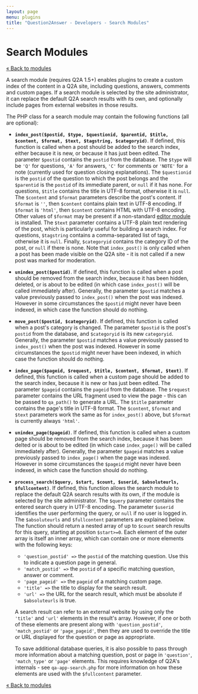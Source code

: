 ```yaml
---
layout: page
menu: plugins
title: "Question2Answer - Developers - Search Modules"
---
```


# Search Modules

[« Back to modules](/plugins/modules/)

A search module (requires Q2A 1.5+) enables plugins to create a custom index of the content in a Q2A site, including questions, answers, comments and custom pages. If a search module is selected by the site administrator, it can replace the default Q2A search results with its own, and optionally include pages from external websites in those results.

The PHP class for a search module may contain the following functions (all are optional):

- **`index_post($postid, $type, $questionid, $parentid, $title, $content, $format, $text, $tagstring, $categoryid)`**. If defined, this function is called when a post should be added to the search index, either because it is new, or because it has just been edited. The parameter `$postid` contains the `postid` from the database. The `$type` will be `'Q'` for questions, `'A'` for answers, `'C'` for comments or `'NOTE'` for a note (currently used for question closing explanations). The `$questionid` is the `postid` of the question to which the post belongs and the `$parentid` is the `postid` of its immediate parent, or `null` if it has none. For questions, `$title` contains the title in UTF-8 format, otherwise it is `null`. The `$content` and `$format` parameters describe the post's content. If `$format` is `''`, then `$content` contains plain text in UTF-8 encoding. If `$format` is `'html'`, then `$content` contains HTML with UTF-8 encoding. Other values of `$format` may be present if a non-standard [editor module](/plugins/modules-editor/) is installed. The `$text` parameter contains a UTF-8 plain text rendering of the post, which is particularly useful for building a search index. For questions, `$tagstring` contains a comma-separated list of tags, otherwise it is `null`. Finally, `$categoryid` contains the category ID of the post, or `null` if there is none. Note that `index_post()` is only called when a post has been made visible on the Q2A site - it is not called if a new post was marked for moderation.

- **`unindex_post($postid)`**. If defined, this function is called when a post should be removed from the search index, because it has been hidden, deleted, or is about to be edited (in which case `index_post()` will be called immediately after). Generally, the parameter `$postid` matches a value previously passed to `index_post()` when the post was indexed. However in some circumstances the `$postid` might never have been indexed, in which case the function should do nothing.

- **`move_post($postid, $categoryid)`**. If defined, this function is called when a post's category is changed. The parameter `$postid` is the post's `postid` from the database, and `$categoryid` is its new `categoryid`. Generally, the parameter `$postid` matches a value previously passed to `index_post()` when the post was indexed. However in some circumstances the `$postid` might never have been indexed, in which case the function should do nothing.

- **`index_page($pageid, $request, $title, $content, $format, $text)`**. If defined, this function is called when a custom page should be added to the search index, because it is new or has just been edited. The parameter `$pageid` contains the `pageid` from the database. The `$request` parameter contains the URL fragment used to view the page - this can be passed to `qa_path()` to generate a URL. The `$title` parameter contains the page's title in UTF-8 format. The `$content`, `$format` and `$text` parameters work the same as for `index_post()` above, but `$format` is currently always `'html'`.

- **`unindex_page($pageid)`**. If defined, this function is called when a custom page should be removed from the search index, because it has been delted or is about to be edited (in which case `index_page()` will be called immediately after). Generally, the parameter `$pageid` matches a value previously passed to `index_page()` when the page was indexed. However in some circumstances the `$pageid` might never have been indexed, in which case the function should do nothing.

- **`process_search($query, $start, $count, $userid, $absoluteurls, $fullcontent)`**. If defined, this function allows the search module to replace the default Q2A search results with its own, if the module is selected by the site administrator. The `$query` parameter contains the entered search query in UTF-8 encoding. The parameter `$userid` identifies the user performing the query, or `null` if no user is logged in. The `$absoluteurls` and `$fullcontent` parameters are explained below. The function should return a nested array of up to `$count` search results for this query, starting at position `$start>=0`. Each element of the outer array is itself an inner array, which can contain one or more elements with the following keys:
    - `'question_postid' =>` the `postid` of the matching question. Use this to indicate a question page in general.
    - `'match_postid' =>` the `postid` of a specific matching question, answer or comment.
    - `'page_pageid' =>` the `pageid` of a matching custom page.
    - `'title' =>` the title to display for the search result.
    - `'url' =>` the URL for the search result, which must be absolute if `$absoluteurls` is true.

    A search result can refer to an external website by using only the `'title'` and `'url'` elements in the result's array. However, if one or both of these elements are present along with `'question_postid'`, `'match_postid'` or `'page_pageid'`, then they are used to override the title or URL displayed for the question or page as appropriate.

    To save additional database queries, it is also possible to pass through more information about a matching question, post or page in `'question'`, `'match_type'` or `'page'` elements. This requires knowledge of Q2A's internals - see `qa-app-search.php` for more information on how these elements are used with the `$fullcontent` parameter.

[« Back to modules](/plugins/modules/)
